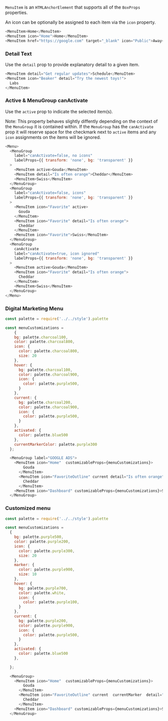 `MenuItem` is an `HTMLAnchorElement` that supports all of the `BoxProps` properties.

An icon can be optionally be assigned to each item via the `icon` property.

```js
<MenuItem>Home</MenuItem>
<MenuItem icon="Home">Home</MenuItem>
<MenuItem href="https://google.com" target="_blank" icon="Public">Away</MenuItem>
```

### Detail Text

Use the `detail` prop to provide explanatory detail to a given item.

```js
<MenuItem detail="Get regular updates">Schedule</MenuItem>
<MenuItem icon="Beaker" detail="Try the newest toys!">
  Labs
</MenuItem>
```

### Active & MenuGroup canActivate

Use the `active` prop to indicate the selected item(s).

Note: This property behaves slightly diffently depending on the context of the `MenuGroup` it is contained within. If the `MenuGroup` has the `canActivate` prop it will reserve space for the checkmark next to `active` items and any `icon` assignments on the items will be ignored.

```js
<Menu>
  <MenuGroup
    label="canActivate=false, no icons"
    labelProps={{ transform: 'none', bg: 'transparent' }}
  >
    <MenuItem active>Gouda</MenuItem>
    <MenuItem detail="Is often orange">Cheddar</MenuItem>
    <MenuItem>Swiss</MenuItem>
  </MenuGroup>
  <MenuGroup
    label="canActivate=false, icons"
    labelProps={{ transform: 'none', bg: 'transparent' }}
  >
    <MenuItem icon="Favorite" active>
      Gouda
    </MenuItem>
    <MenuItem icon="Favorite" detail="Is often orange">
      Cheddar
    </MenuItem>
    <MenuItem icon="Favorite">Swiss</MenuItem>
  </MenuGroup>
  <MenuGroup
    canActivate
    label="canActivate=true, icon ignored"
    labelProps={{ transform: 'none', bg: 'transparent' }}
  >
    <MenuItem active>Gouda</MenuItem>
    <MenuItem icon="Favorite" detail="Is often orange">
      Cheddar
    </MenuItem>
    <MenuItem>Swiss</MenuItem>
  </MenuGroup>
</Menu>
```


### Digital Marketing Menu
```js
const palette = require('../../style').palette

const menuCustomizations =
    {
    bg: palette.charcoal100,
    color: palette.charcoal800,
    icon: {
      color: palette.charcoal800,
      size: 20
    },
    hover: {
      bg: palette.charcoal100,
      color: palette.charcoal900,
      icon: {
        color: palette.purple500,
      }
    },
    current: {
      bg: palette.charcoal200,
      color: palette.charcoal900,
      icon: {
        color: palette.purple500,
      }
    },
    activated: {
      color: palette.blue500
    },
    currentMarkerColor: palette.purple300
  };

  <MenuGroup label="GOOGLE ADS">
    <MenuItem icon="Home"  customizableProps={menuCustomizations}>
        Gouda
      </MenuItem>
      <MenuItem icon="FavoriteOutline" current detail="Is often orange" customizableProps={menuCustomizations}>
        Cheddar
      </MenuItem>
    <MenuItem icon="Dashboard" customizableProps={menuCustomizations}>Swiss</MenuItem>
  </MenuGroup>

```

### Customized menu

```js
const palette = require('../../style').palette

const menuCustomizations =
  {
    bg: palette.purple500,
    color: palette.purple200,
    icon: {
      color: palette.purple300,
      size: 20
    },
    marker: {
      color: palette.purple900,
      size: 10
    },
    hover: {
      bg: palette.purple700,
      color: palette.white,
      icon: {
        color: palette.purple100,
      }
    },
    current: {
      bg: palette.purple200,
      color: palette.purple900,
      icon: {
        color: palette.purple500,
      }
    },
    activated: {
      color: palette.blue500
    },

  };

  <MenuGroup>
    <MenuItem icon="Home"  customizableProps={menuCustomizations}>
        Gouda
      </MenuItem>
      <MenuItem icon="FavoriteOutline" current  currentMarker  detail="Is often orange" customizableProps={menuCustomizations}>
        Cheddar
      </MenuItem>
    <MenuItem icon="Dashboard" customizableProps={menuCustomizations}>Swiss</MenuItem>
  </MenuGroup>

```
